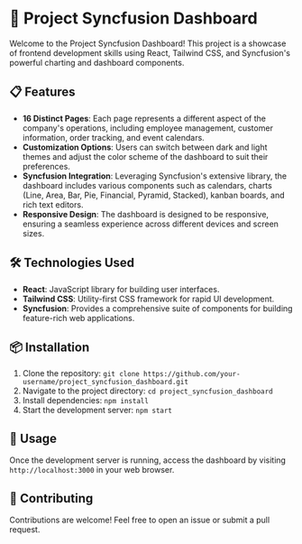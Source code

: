 # 🚀 Project Syncfusion Dashboard

Welcome to the Project Syncfusion Dashboard! This project is a showcase of frontend development skills using React, Tailwind CSS, and Syncfusion's powerful charting and dashboard components.

## 📋 Features

- **16 Distinct Pages**: Each page represents a different aspect of the company's operations, including employee management, customer information, order tracking, and event calendars.
- **Customization Options**: Users can switch between dark and light themes and adjust the color scheme of the dashboard to suit their preferences.
- **Syncfusion Integration**: Leveraging Syncfusion's extensive library, the dashboard includes various components such as calendars, charts (Line, Area, Bar, Pie, Financial, Pyramid, Stacked), kanban boards, and rich text editors.
- **Responsive Design**: The dashboard is designed to be responsive, ensuring a seamless experience across different devices and screen sizes.

## 🛠️ Technologies Used

- **React**: JavaScript library for building user interfaces.
- **Tailwind CSS**: Utility-first CSS framework for rapid UI development.
- **Syncfusion**: Provides a comprehensive suite of components for building feature-rich web applications.
  
## 📦 Installation

1. Clone the repository: `git clone https://github.com/your-username/project_syncfusion_dashboard.git`
2. Navigate to the project directory: `cd project_syncfusion_dashboard`
3. Install dependencies: `npm install`
4. Start the development server: `npm start`

## 🚦 Usage

Once the development server is running, access the dashboard by visiting `http://localhost:3000` in your web browser.

## 🤝 Contributing

Contributions are welcome! Feel free to open an issue or submit a pull request.
